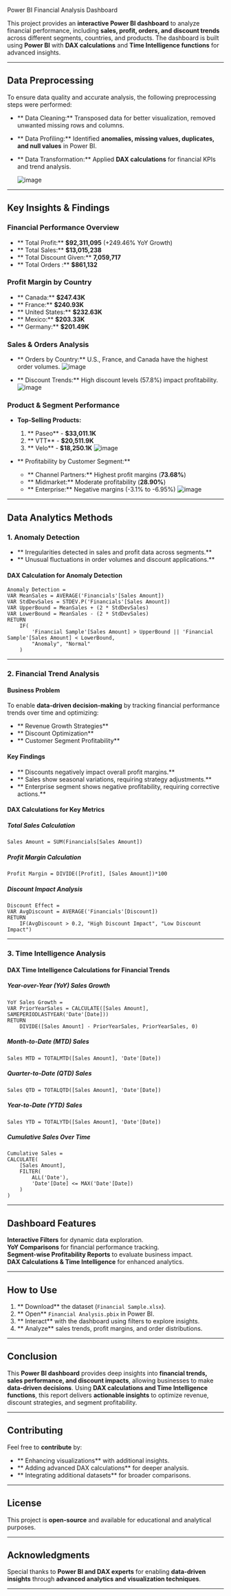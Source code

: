  Power BI Financial Analysis Dashboard

This project provides an **interactive Power BI dashboard** to analyze financial performance, including **sales, profit, orders, and discount trends** across different segments, countries, and products. The dashboard is built using **Power BI** with **DAX calculations** and **Time Intelligence functions** for advanced insights.

---

## Data Preprocessing

To ensure data quality and accurate analysis, the following preprocessing steps were performed:
- ** Data Cleaning:** Transposed data for better visualization, removed unwanted missing rows and columns.
- ** Data Profiling:** Identified **anomalies, missing values, duplicates, and null values** in Power BI.
- ** Data Transformation:** Applied **DAX calculations** for financial KPIs and trend analysis.

  ![![image](https://user-images.githubusercontent.com/97775044/215146486-101d3195-4313-4c29-b88e-b8758d513911.png)
](https://github.com/riyareddy07/financial-analysis-powerbi-dashboard/blob/main/Screenshot%202025-03-02%20121231.png)


---

## Key Insights & Findings

###  Financial Performance Overview
- ** Total Profit:** **$92,311,095** (+249.46% YoY Growth)
- ** Total Sales:** **$13,015,238**
- ** Total Discount Given:** **7,059,717**
- ** Total Orders :** **$861,132**

###  Profit Margin by Country
- ** Canada:** **$247.43K**
- ** France:** **$240.93K**
- ** United States:** **$232.63K**
- ** Mexico:** **$203.33K**
- ** Germany:** **$201.49K**

###  Sales & Orders Analysis
- ** Orders by Country:** U.S., France, and Canada have the highest order volumes.
 ![![image](https://user-images.githubusercontent.com/97775044/215146486-101d3195-4313-4c29-b88e-b8758d513911.png)
](https://github.com/riyareddy07/financial-analysis-powerbi-dashboard/blob/main/F-1.png)

- ** Discount Trends:** High discount levels (57.8%) impact profitability.
  ![![image](https://user-images.githubusercontent.com/97775044/215146486-101d3195-4313-4c29-b88e-b8758d513911.png)
](https://github.com/riyareddy07/financial-analysis-powerbi-dashboard/blob/main/F-3.png)

###  Product & Segment Performance
- **Top-Selling Products:**
  1. ** Paseo** - **$33,011.1K**
  2. ** VTT** - **$20,511.9K**
  3. ** Velo** - **$18,250.1K**
  ![![image](https://user-images.githubusercontent.com/97775044/215146486-101d3195-4313-4c29-b88e-b8758d513911.png)
](https://github.com/riyareddy07/financial-analysis-powerbi-dashboard/blob/main/F-6.png)

- ** Profitability by Customer Segment:**
  - ** Channel Partners:** Highest profit margins (**73.68%**)
  - ** Midmarket:** Moderate profitability (**28.90%**)
  - ** Enterprise:** Negative margins (-3.1% to -6.95%)
  ![![image](https://user-images.githubusercontent.com/97775044/215146486-101d3195-4313-4c29-b88e-b8758d513911.png)
](https://github.com/riyareddy07/financial-analysis-powerbi-dashboard/blob/main/F-5.png)
---

## Data Analytics Methods

###  1. Anomaly Detection
- ** Irregularities detected in sales and profit data across segments.**
- ** Unusual fluctuations in order volumes and discount applications.**

####  DAX Calculation for Anomaly Detection
```DAX
Anomaly Detection = 
VAR MeanSales = AVERAGE('Financials'[Sales Amount])
VAR StdDevSales = STDEV.P('Financials'[Sales Amount])
VAR UpperBound = MeanSales + (2 * StdDevSales)
VAR LowerBound = MeanSales - (2 * StdDevSales)
RETURN 
    IF(
        'Financial Sample'[Sales Amount] > UpperBound || 'Financial Sample'[Sales Amount] < LowerBound,
        "Anomaly", "Normal"
    )
```

---

###  2. Financial Trend Analysis

####  Business Problem
To enable **data-driven decision-making** by tracking financial performance trends over time and optimizing:
- ** Revenue Growth Strategies**
- ** Discount Optimization**
- ** Customer Segment Profitability**

####  Key Findings
- ** Discounts negatively impact overall profit margins.**
- ** Sales show seasonal variations, requiring strategy adjustments.**
- ** Enterprise segment shows negative profitability, requiring corrective actions.**

####  DAX Calculations for Key Metrics
#####  Total Sales Calculation
```DAX
Sales Amount = SUM(Financials[Sales Amount])
```
##### Profit Margin Calculation
```DAX
Profit Margin = DIVIDE([Profit], [Sales Amount])*100
```
#####  Discount Impact Analysis
```DAX
Discount Effect = 
VAR AvgDiscount = AVERAGE('Financials'[Discount])
RETURN 
    IF(AvgDiscount > 0.2, "High Discount Impact", "Low Discount Impact")
```

---

###  3. Time Intelligence Analysis

####  DAX Time Intelligence Calculations for Financial Trends
#####  Year-over-Year (YoY) Sales Growth
```DAX
YoY Sales Growth = 
VAR PriorYearSales = CALCULATE([Sales Amount], SAMEPERIODLASTYEAR('Date'[Date]))
RETURN 
    DIVIDE([Sales Amount] - PriorYearSales, PriorYearSales, 0)
```
#####  Month-to-Date (MTD) Sales
```DAX
Sales MTD = TOTALMTD([Sales Amount], 'Date'[Date])
```
##### Quarter-to-Date (QTD) Sales
```DAX
Sales QTD = TOTALQTD([Sales Amount], 'Date'[Date])
```
#####  Year-to-Date (YTD) Sales
```DAX
Sales YTD = TOTALYTD([Sales Amount], 'Date'[Date])
```
##### Cumulative Sales Over Time
```DAX
Cumulative Sales = 
CALCULATE(
    [Sales Amount],
    FILTER(
        ALL('Date'),
        'Date'[Date] <= MAX('Date'[Date])
    )
)
```

---

##  Dashboard Features
**Interactive Filters** for dynamic data exploration.  
**YoY Comparisons** for financial performance tracking.  
**Segment-wise Profitability Reports** to evaluate business impact.  
**DAX Calculations & Time Intelligence** for enhanced analytics.  


---

##  How to Use
1. ** Download** the dataset (`Financial Sample.xlsx`).  
2. ** Open** `Financial Analysis.pbix` in Power BI.  
3. ** Interact** with the dashboard using filters to explore insights.  
4. ** Analyze** sales trends, profit margins, and order distributions.  

---

##  Conclusion
This **Power BI dashboard** provides deep insights into **financial trends, sales performance, and discount impacts**, allowing businesses to make **data-driven decisions**. Using **DAX calculations and Time Intelligence functions**, this report delivers **actionable insights** to optimize revenue, discount strategies, and segment profitability.  

---

##  Contributing
Feel free to **contribute** by:
- ** Enhancing visualizations** with additional insights.  
- ** Adding advanced DAX calculations** for deeper analysis.  
- ** Integrating additional datasets** for broader comparisons.  

---

##  License
This project is **open-source** and available for educational and analytical purposes.  

---

##  Acknowledgments
Special thanks to **Power BI and DAX experts** for enabling **data-driven insights** through **advanced analytics and visualization techniques**.  

---

